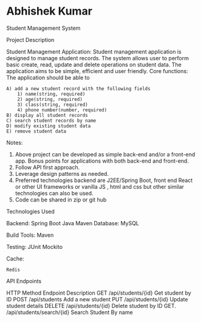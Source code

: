 # Abhishek Kumar

Student Management System

Project Description

Student Management Application:
Student management application is designed to manage student records. The
system allows user to perform basic create, read, update and delete operations on
student data. The application aims to be simple, efficient and user friendly.
Core functions:
The application should be able to

	A) add a new student record with the following fields
		1) name(string, required)
		2) age(string, required)
		3) class(string, required)
		4) phone number(number, required)
	B) display all student records
	C) search student records by name
	D) modify existing student data
	E) remove student data
Notes:
1. Above project can be developed as simple back-end and/or a front-end app.
Bonus points for applications with both back-end and front-end.
2. Follow API first approach.
3. Leverage design patterns as needed.
4. Preferred technologies backend are J2EE/Spring Boot, front end React or
other UI frameworks or vanilla JS , html and css but other similar
technologies can also be used.
5. Code can be shared in zip or git hub

Technologies Used

Backend:
	Spring Boot
	Java
	Maven
Database:
	MySQL

Build Tools:
	Maven

Testing:
	JUnit
	Mockito

Cache:

	Redis

API Endpoints


HTTP Method	Endpoint	  Description
GET	/api/students/{id}	  Get student by ID
POST	/api/students	          Add a new student
PUT	/api/students/{id}	  Update student details
DELETE	/api/students/{id}	  Delete student by ID
GET.    /api/students/search/{id} Search Student By name


